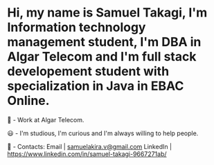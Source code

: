 <h1>Hi, my name is Samuel Takagi, I'm Information technology management student, I'm DBA in Algar Telecom and I'm full stack developement student  with specialization in Java in EBAC Online.</h1>

🚀 - Work at Algar Telecom.

😃 - I'm studious, I'm curious and I'm always willing to help people.

📧 - Contacts: Email | samuelakira.v@gmail.com
                LinkedIn | https://www.linkedin.com/in/samuel-takagi-9667271ab/ 
